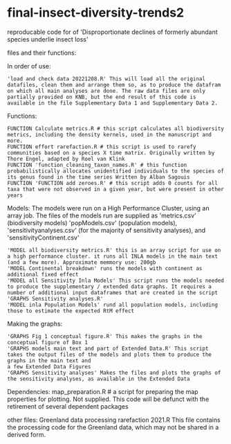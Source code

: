 # final-insect-diversity-trends2
reproducable code for of 'Disproportionate declines of formerly abundant species underlie insect loss'

files and their functions:

In order of use:

    'load and check data 20221208.R' This will load all the original datafiles, clean them and arrange them so, as to produce the datafram on which all main analyses are done. The raw data files are only partially provided on KNB, but the end result of this code is available in the file Supplementary Data 1 and Supplementary Data 2.
     
     

Functions:

    FUNCTION Calculate metrics.R # this script calculates all biodiversity metrics, including the density kernels, used in the manuscript and more.
    FUNCTION effort rarefaction.R # this script is used to rarefy communities based on a species X time matrix. Originally written by Thore Engel, adapted by Roel van Klink
    FUNCTION 'function_cleaning_taxon_names.R' # this function probabilistically allocates unidentified individuals to the species of its genus found in the time series Written by Alban Sagouis
    FUNCTION 'FUNCTION add zeroes.R' # this script adds 0 counts for all taxa that were not observed in a given year, but were present in other years

Models: 
The models were run on a High Performance Cluster, using an array job. The files of the models run are supplied as 'metrics.csv' (biodiversity models)  'popModels.csv' (population models), 'sensitivityanalyses.csv' (for the majority of sensitivity analyses), and 'sensitivityContinent.csv'   

    'MODEL all biodiversity metrics.R' this is an array script for use on a high performance cluster. it runs all INLA models in the main text (and a few more). Approximate memmory use: 200gb
    'MODEL Continental breakdown' runs the models with continent as additional fixed effect
    'MODEL all Sensitivity Inla Models' This script runs the models needed to produce the supplementary / extended data graphs. It requires a number of additional input dataframes that are created in the script 'GRAPHS Sensitivity analyses.R'
    'MODEL inla Population Models' rund all population models, including those to estimate the expected RtM effect

Making the graphs: 

    'GRAPHS Fig 1 conceptual figure.R' This makes the graphs in the conceptual figure of Box 1
    'GRAPHS models main text and part of Extended Data.R' This script takes the output files of the models and plots them to produce the graphs in the main text and
    a few Extended Data Figures
    'GRAPHS Sensitivity analyses' Makes the files and plots the graphs of the sensitivity analyses, as available in the Extended Data 
    

Dependencies: map_preparation.R # a script for preparing the map properties for plotting. Not supplied. This code will be defunct with the retirement of several dependent packages

other files: 
Greenland data processing rarefaction 2021.R This file contains the processing code for the Greenland data, which may not be shared in a derived form.
